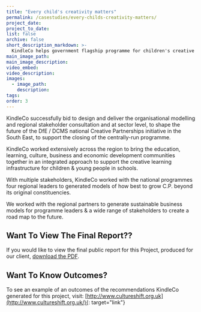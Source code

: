 ```yaml
---
title: "Every child's creativity matters"
permalink: /casestudies/every-childs-creativity-matters/
project_date:
project_to_date:
list: false
archive: false
short_description_markdown: >-
  KindleCo helps government flagship programme for children's creative learning spin-out as social enterprise in South East.
main_image_path:
main_image_description:
video_embed:
video_description:
images:
  - image_path:
    description:
tags:
order: 3
---
```


KindleCo successfully bid to design and deliver the organisational modelling and regional stakeholder consultation and at sector level, to shape the future of the DfE / DCMS national Creative Partnerships initiative in the South East, to support the closing of the centrally-run programme.

KindleCo worked extensively across the region to bring the education, learning, culture, business and economic development communities together in an integrated approach to support the creative learning infrastructure for children & young people in schools.

With multiple stakeholders, KindleCo worked with the national programmes four regional leaders to generated models of how best to grow C.P. beyond its original constituencies.

We worked with the regional partners to generate sustainable business models for programme leaders & a wide range of stakeholders to create a road map to the future.

## Want To View The Final Report??

If you would like to view the final public report for this Project, produced for our client, [download the PDF](/assets/docs/creativelearninghubssoutheast-future%26feasibility_kindleapril2006.pdf).

## Want To Know Outcomes?

To see an example of an outcomes of the recommendations KindleCo generated for this project, visit: [http://www.cultureshift.org.uk](http://www.cultureshift.org.uk/){: target="link"}